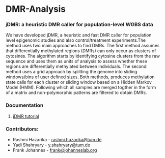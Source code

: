 # DMR-Analysis

### jDMR: a heuristic DMR caller for population-level WGBS data

We have developed jDMR, a heuristic and fast DMR caller for population level epigenomic studies and also control/treatment experiments.The method uses two main approaches to find DMRs. The first method assumes that differentially methylated regions (DMRs) can only occur as clusters of cytosines. The algorithm starts by identifying cytosine clusters from the raw sequence and uses them as units of analysis to assess whether these regions are differentially methylated between individuals. The second method uses a grid approach by splitting the genome into sliding windows/bins of user defined sizes. Both methods, produces methylation state calls for each cluster or sliding window based on a Hidden Markov Model (HMM). Following which all samples are merged togther in the form of a matrix and non-polymorphic patterns are filtered to obtain DMRs.

### Documentation

1. [jDMR tutorial](docs/jDMR-tutorial.pdf)

### Contributors:

- Rashmi Hazarika - rashmi.hazarika@tum.de
- Yadi Shahryary - y.shahryary@tum.de
- Frank Johannes - frank@johanneslab.org